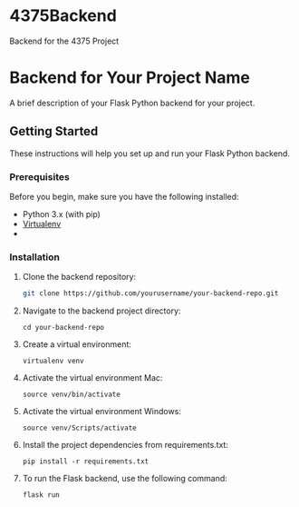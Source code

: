 # 4375Backend
Backend for the 4375 Project


# Backend for Your Project Name

A brief description of your Flask Python backend for your project.

## Getting Started

These instructions will help you set up and run your Flask Python backend.

### Prerequisites

Before you begin, make sure you have the following installed:

- Python 3.x (with pip)
- [Virtualenv](https://pypi.org/project/virtualenv/)
- 
### Installation

1. Clone the backend repository:

   ```bash
   git clone https://github.com/yourusername/your-backend-repo.git

2. Navigate to the backend project directory:
   ```
   cd your-backend-repo

3. Create a virtual environment:
   ```
   virtualenv venv

4. Activate the virtual environment Mac:
   ```
   source venv/bin/activate
5. Activate the virtual environment Windows: 
   ```
   source venv/Scripts/activate

6. Install the project dependencies from requirements.txt:
   ```
   pip install -r requirements.txt

6. To run the Flask backend, use the following command:
   ```
   flask run
